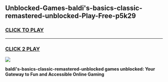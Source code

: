 
## Unblocked-Games-baldi's-basics-classic-remastered-unblocked-Play-Free-p5k29
<h3>
<a href="https://premium76.site?title=baldi's-basics-classic-remastered-unblocked&ref=23A">CLICK TO PLAY</a></h3>
<hr>

<h3>
<a href="https://premium76.site?title=baldi's-basics-classic-remastered-unblocked&ref=23A">CLICK 2 PLAY</a>
  
</h3>

<a href="https://premium76.site?title=baldi's-basics-classic-remastered-unblocked&ref=23A"><img src="https://clearcache.store/games.png"></a>


**baldi's-basics-classic-remastered-unblocked games unblocked: Your Gateway to Fun and Accessible Online Gaming**
